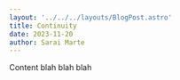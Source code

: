 ```yaml
---
layout: '../../../layouts/BlogPost.astro'
title: Continuity
date: 2023-11-20
author: Sarai Marte
---
```



Content blah blah blah